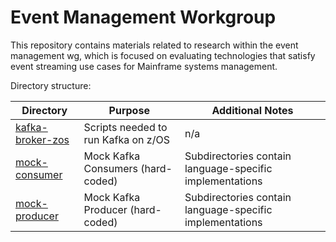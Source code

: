 # Event Management Workgroup

This repository contains materials related to research within the event management wg, which is focused on evaluating technologies that satisfy event streaming use cases for Mainframe systems management. 

Directory structure:

| Directory | Purpose | Additional Notes |
| ----- | ----- | ----- |
| [kafka-broker-zos](./kafka-broker-zos/) | Scripts needed to run Kafka on z/OS | n/a | 
| [mock-consumer](./mock-consumer/) | Mock Kafka Consumers (hard-coded) | Subdirectories contain language-specific implementations |
| [mock-producer](./mock-producer/) | Mock Kafka Producer (hard-coded) | Subdirectories contain language-specific implementations | 